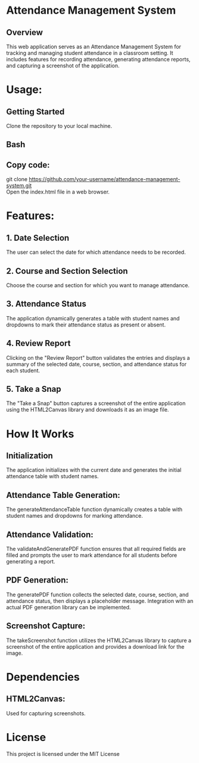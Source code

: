 # Attendance Management System
## Overview
This web application serves as an Attendance Management System for tracking and managing student attendance in a classroom setting. It includes features for recording attendance, generating attendance reports, and capturing a screenshot of the application.

# Usage:
## Getting Started
Clone the repository to your local machine.

## Bash
## Copy code:
git clone https://github.com/your-username/attendance-management-system.git                                                                                                                                                                                          
Open the index.html file in a web browser.

# Features:
## 1. Date Selection
The user can select the date for which attendance needs to be recorded.

## 2. Course and Section Selection
Choose the course and section for which you want to manage attendance.

## 3. Attendance Status
The application dynamically generates a table with student names and dropdowns to mark their attendance status as present or absent.

## 4. Review Report
Clicking on the "Review Report" button validates the entries and displays a summary of the selected date, course, section, and attendance status for each student.

## 5. Take a Snap
The "Take a Snap" button captures a screenshot of the entire application using the HTML2Canvas library and downloads it as an image file.

# How It Works
## Initialization
The application initializes with the current date and generates the initial attendance table with student names.

## Attendance Table Generation:
The generateAttendanceTable function dynamically creates a table with student names and dropdowns for marking attendance.

## Attendance Validation:
The validateAndGeneratePDF function ensures that all required fields are filled and prompts the user to mark attendance for all students before generating a report.

## PDF Generation:
The generatePDF function collects the selected date, course, section, and attendance status, then displays a placeholder message. Integration with an actual PDF generation library can be implemented.

## Screenshot Capture:
The takeScreenshot function utilizes the HTML2Canvas library to capture a screenshot of the entire application and provides a download link for the image.

# Dependencies
## HTML2Canvas:
Used for capturing screenshots.


# License
This project is licensed under the MIT License
